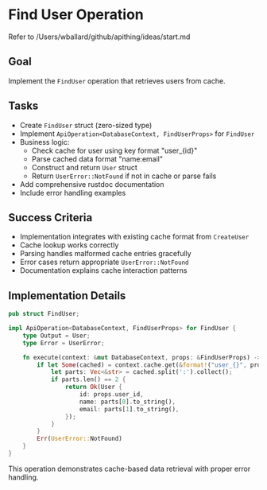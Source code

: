 # Find User Operation

Refer to /Users/wballard/github/apithing/ideas/start.md

## Goal
Implement the `FindUser` operation that retrieves users from cache.

## Tasks
- Create `FindUser` struct (zero-sized type)
- Implement `ApiOperation<DatabaseContext, FindUserProps>` for `FindUser`
- Business logic:
  - Check cache for user using key format "user_{id}"
  - Parse cached data format "name:email"
  - Construct and return `User` struct
  - Return `UserError::NotFound` if not in cache or parse fails
- Add comprehensive rustdoc documentation
- Include error handling examples

## Success Criteria
- Implementation integrates with existing cache format from `CreateUser`
- Cache lookup works correctly
- Parsing handles malformed cache entries gracefully
- Error cases return appropriate `UserError::NotFound`
- Documentation explains cache interaction patterns

## Implementation Details
```rust
pub struct FindUser;

impl ApiOperation<DatabaseContext, FindUserProps> for FindUser {
    type Output = User;
    type Error = UserError;

    fn execute(context: &mut DatabaseContext, props: &FindUserProps) -> Result<Self::Output, Self::Error> {
        if let Some(cached) = context.cache.get(&format!("user_{}", props.user_id)) {
            let parts: Vec<&str> = cached.split(':').collect();
            if parts.len() == 2 {
                return Ok(User {
                    id: props.user_id,
                    name: parts[0].to_string(),
                    email: parts[1].to_string(),
                });
            }
        }
        Err(UserError::NotFound)
    }
}
```

This operation demonstrates cache-based data retrieval with proper error handling.